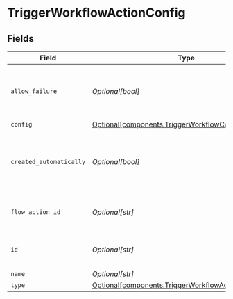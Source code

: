 # TriggerWorkflowActionConfig


## Fields

| Field                                                                                                          | Type                                                                                                           | Required                                                                                                       | Description                                                                                                    | Example                                                                                                        |
| -------------------------------------------------------------------------------------------------------------- | -------------------------------------------------------------------------------------------------------------- | -------------------------------------------------------------------------------------------------------------- | -------------------------------------------------------------------------------------------------------------- | -------------------------------------------------------------------------------------------------------------- |
| `allow_failure`                                                                                                | *Optional[bool]*                                                                                               | :heavy_minus_sign:                                                                                             | Whether to stop execution in a failed state if this action fails                                               |                                                                                                                |
| `config`                                                                                                       | [Optional[components.TriggerWorkflowConfig]](../../models/shared/triggerworkflowconfig.md)                     | :heavy_minus_sign:                                                                                             | N/A                                                                                                            |                                                                                                                |
| `created_automatically`                                                                                        | *Optional[bool]*                                                                                               | :heavy_minus_sign:                                                                                             | Flag indicating whether the action was created automatically or manually                                       |                                                                                                                |
| `flow_action_id`                                                                                               | *Optional[str]*                                                                                                | :heavy_minus_sign:                                                                                             | N/A                                                                                                            | 9ec3711b-db63-449c-b894-54d5bb622a8f                                                                           |
| `id`                                                                                                           | *Optional[str]*                                                                                                | :heavy_minus_sign:                                                                                             | N/A                                                                                                            | 9ec3711b-db63-449c-b894-54d5bb622a8f                                                                           |
| `name`                                                                                                         | *Optional[str]*                                                                                                | :heavy_minus_sign:                                                                                             | N/A                                                                                                            |                                                                                                                |
| `type`                                                                                                         | [Optional[components.TriggerWorkflowActionConfigType]](../../models/shared/triggerworkflowactionconfigtype.md) | :heavy_minus_sign:                                                                                             | N/A                                                                                                            |                                                                                                                |